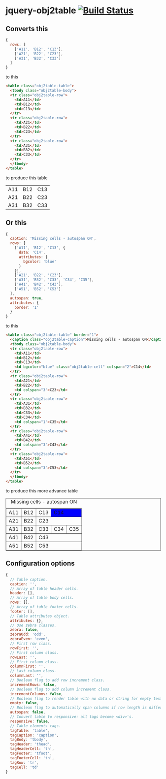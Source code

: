 # jquery-obj2table [![Build Status](https://travis-ci.org/alexdesignworks/jquery-obj2table.svg)](https://travis-ci.org/alexdesignworks/jquery-obj2table)

## Converts this

```javascript
{
  rows: [
    ['A11', 'B12', 'C13'],
    ['A21', 'B22', 'C23'],
    ['A31', 'B32', 'C33']
  ]
}
```
to this
```html
<table class="obj2table-table">
  <tbody class="obj2table-body">
  <tr class="obj2table-row">
    <td>A11</td>
    <td>B12</td>
    <td>C13</td>
  </tr>
  <tr class="obj2table-row">
    <td>A21</td>
    <td>B22</td>
    <td>C23</td>
  </tr>
  <tr class="obj2table-row">
    <td>A31</td>
    <td>B32</td>
    <td>C33</td>
  </tr>
  </tbody>
</table>
```
to produce this table

<table class="obj2table-table">
  <tbody class="obj2table-body">
  <tr class="obj2table-row">
    <td>A11</td>
    <td>B12</td>
    <td>C13</td>
  </tr>
  <tr class="obj2table-row">
    <td>A21</td>
    <td>B22</td>
    <td>C23</td>
  </tr>
  <tr class="obj2table-row">
    <td>A31</td>
    <td>B32</td>
    <td>C33</td>
  </tr>
  </tbody>
</table>

## Or this
```javascript
{
  caption: 'Missing cells - autospan ON',
  rows: [
    ['A11', 'B12', 'C13', {
      data: 'C14',
      attributes: {
        bgcolor: 'blue'
      }
    }],
    ['A21', 'B22', 'C23'],
    ['A31', 'B32', 'C33', 'C34', 'C35'],
    ['A41', 'B42', 'C43'],
    ['A51', 'B52', 'C53']
  ],
  autospan: true,
  attributes: {
    border: '1'
  }
}
```
to this
```html
<table class="obj2table-table" border="1">
  <caption class="obj2table-caption">Missing cells - autospan ON</caption>
  <tbody class="obj2table-body">
  <tr class="obj2table-row">
    <td>A11</td>
    <td>B12</td>
    <td>C13</td>
    <td bgcolor="blue" class="obj2table-cell" colspan="2">C14</td>
  </tr>
  <tr class="obj2table-row">
    <td>A21</td>
    <td>B22</td>
    <td colspan="3">C23</td>
  </tr>
  <tr class="obj2table-row">
    <td>A31</td>
    <td>B32</td>
    <td>C33</td>
    <td>C34</td>
    <td colspan="1">C35</td>
  </tr>
  <tr class="obj2table-row">
    <td>A41</td>
    <td>B42</td>
    <td colspan="3">C43</td>
  </tr>
  <tr class="obj2table-row">
    <td>A51</td>
    <td>B52</td>
    <td colspan="3">C53</td>
  </tr>
  </tbody>
</table>
```
to produce this more advance table
<table class="obj2table-table" border="1">
  <caption class="obj2table-caption">Missing cells - autospan ON</caption>
  <tbody class="obj2table-body">
  <tr class="obj2table-row">
    <td>A11</td>
    <td>B12</td>
    <td>C13</td>
    <td bgcolor="blue" class="obj2table-cell" colspan="2">C14</td>
  </tr>
  <tr class="obj2table-row">
    <td>A21</td>
    <td>B22</td>
    <td colspan="3">C23</td>
  </tr>
  <tr class="obj2table-row">
    <td>A31</td>
    <td>B32</td>
    <td>C33</td>
    <td>C34</td>
    <td colspan="1">C35</td>
  </tr>
  <tr class="obj2table-row">
    <td>A41</td>
    <td>B42</td>
    <td colspan="3">C43</td>
  </tr>
  <tr class="obj2table-row">
    <td>A51</td>
    <td>B52</td>
    <td colspan="3">C53</td>
  </tr>
  </tbody>
</table>

## Configuration options

```javascript
{
  // Table caption.
  caption: '',
  // Array of table header cells.
  header: [],
  // Array of table body cells.
  rows: [],
  // Array of table footer cells.
  footer: [],
  // Table attributes object.
  attributes: {},
  // Use zebra classes.
  zebra: false,
  zebraOdd: 'odd',
  zebraEven: 'even',
  // First row class.
  rowFirst: '',
  // First column class.
  rowLast: '',
  // First column class.
  columnFirst: '',
  // Last column class.
  columnLast: '',
  // Boolean flag to add row increment class.
  incrementRows: false,
  // Boolean flag to add column increment class.
  incrementColumns: false,
  // Boolean flag to render table with no data or string for empty text.
  empty: false,
  // Boolean flag to automatically span columns if row length is different.
  autospan: false,
  // Convert table to responsive: all tags become <div>'s.
  responsive: false,
  // Table elements tags.
  tagTable: 'table',
  tagCaption: 'caption',
  tagBody: 'tbody',
  tagHeader: 'thead',
  tagHeaderCell: 'th',
  tagFooter: 'tfoot',
  tagFooterCell: 'th',
  tagRow: 'tr',
  tagCell: 'td'
}
```      
